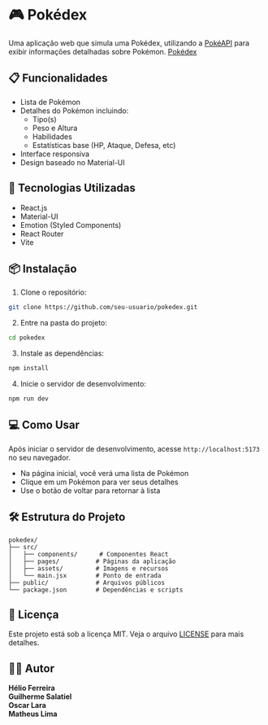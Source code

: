 # 🎮 Pokédex

Uma aplicação web que simula uma Pokédex, utilizando a [PokéAPI](https://pokeapi.co/) para exibir informações detalhadas sobre Pokémon.
[Pokédex](https://pokedex-zeta-opal-99.vercel.app/)

## 📋 Funcionalidades

- Lista de Pokémon
- Detalhes do Pokémon incluindo:
  - Tipo(s)
  - Peso e Altura
  - Habilidades
  - Estatísticas base (HP, Ataque, Defesa, etc)
- Interface responsiva
- Design baseado no Material-UI

## 🚀 Tecnologias Utilizadas

- React.js
- Material-UI
- Emotion (Styled Components)
- React Router
- Vite

## 📦 Instalação

1. Clone o repositório:
```bash
git clone https://github.com/seu-usuario/pokedex.git
```

2. Entre na pasta do projeto:
```bash
cd pokedex
```

3. Instale as dependências:
```bash
npm install
```

4. Inicie o servidor de desenvolvimento:
```bash
npm run dev
```

## 💻 Como Usar

Após iniciar o servidor de desenvolvimento, acesse `http://localhost:5173` no seu navegador.
- Na página inicial, você verá uma lista de Pokémon
- Clique em um Pokémon para ver seus detalhes
- Use o botão de voltar para retornar à lista

## 🛠️ Estrutura do Projeto

```
pokedex/
├── src/
│   ├── components/      # Componentes React
│   ├── pages/          # Páginas da aplicação
│   ├── assets/         # Imagens e recursos
│   └── main.jsx        # Ponto de entrada
├── public/             # Arquivos públicos
└── package.json        # Dependências e scripts
```
## 📝 Licença

Este projeto está sob a licença MIT. Veja o arquivo [LICENSE](LICENSE) para mais detalhes.

## 🙋‍♂️ Autor

**Hélio Ferreira**<br/>
**Guilherme Salatiel**<br/>
**Oscar Lara**<br/>
**Matheus Lima**<br/>
